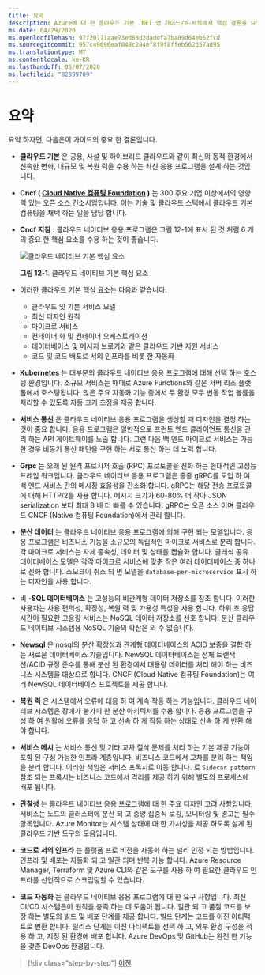 ```yaml
---
title: 요약
description: Azure에 대 한 클라우드 기본 .NET 앱 가이드/e-서적에서 핵심 결론을 요약 한 것입니다.
ms.date: 04/29/2020
ms.openlocfilehash: 97f20771aae73ed88d2dadefa7ba89d64eb62fcd
ms.sourcegitcommit: 957c49696eaf048c284ef8f9f8ffeb562357ad95
ms.translationtype: MT
ms.contentlocale: ko-KR
ms.lasthandoff: 05/07/2020
ms.locfileid: "82899709"
---
```

# <a name="summary"></a>요약

요약 하자면, 다음은이 가이드의 중요 한 결론입니다.

- **클라우드 기본** 은 공용, 사설 및 하이브리드 클라우드와 같이 최신의 동적 환경에서 신속한 변화, 대규모 및 복원 력을 수용 하는 최신 응용 프로그램을 설계 하는 것입니다.

- **Cncf ( [Cloud Native 컴퓨팅 Foundation](https://www.cncf.io/) )** 는 300 주요 기업 이상에서의 영향력 있는 오픈 소스 컨소시엄입니다. 이는 기술 및 클라우드 스택에서 클라우드 기본 컴퓨팅을 채택 하는 일을 담당 합니다.

- **Cncf 지침** : 클라우드 네이티브 응용 프로그램은 그림 12-1에 표시 된 것 처럼 6 개의 중요 한 핵심 요소를 수용 하는 것이 좋습니다.

  ![클라우드 네이티브 기본 핵심 요소](./media/cloud-native-foundational-pillars.png)

  **그림 12-1**. 클라우드 네이티브 기본 핵심 요소

- 이러한 클라우드 기본 핵심 요소는 다음과 같습니다.
  - 클라우드 및 기본 서비스 모델
  - 최신 디자인 원칙
  - 마이크로 서비스
  - 컨테이너 화 및 컨테이너 오케스트레이션
  - 데이터베이스 및 메시지 브로커와 같은 클라우드 기반 지원 서비스
  - 코드 및 코드 배포로 서의 인프라를 비롯 한 자동화

- **Kubernetes** 는 대부분의 클라우드 네이티브 응용 프로그램에 대해 선택 하는 호스팅 환경입니다. 소규모 서비스는 때때로 Azure Functions와 같은 서버 리스 플랫폼에서 호스팅됩니다. 많은 주요 자동화 기능 중에서 두 환경 모두 변동 작업 볼륨을 처리할 수 있도록 자동 크기 조정을 제공 합니다.

- **서비스 통신** 은 클라우드 네이티브 응용 프로그램을 생성할 때 디자인을 결정 하는 것이 중요 합니다. 응용 프로그램은 일반적으로 프런트 엔드 클라이언트 통신을 관리 하는 API 게이트웨이를 노출 합니다. 그런 다음 백 엔드 마이크로 서비스는 가능한 경우 비동기 통신 패턴을 구현 하는 서로 통신 하는 데 노력 합니다.

- **Grpc** 는 오래 된 원격 프로시저 호출 (RPC) 프로토콜을 진화 하는 현대적인 고성능 프레임 워크입니다. 클라우드 네이티브 응용 프로그램은 종종 gRPC를 도입 하 여 백 엔드 서비스 간의 메시징 효율성을 간소화 합니다. gRPC는 해당 전송 프로토콜에 대해 HTTP/2를 사용 합니다. 메시지 크기가 60-80% 더 작아 JSON serialization 보다 최대 8 배 더 빠를 수 있습니다. gRPC는 오픈 소스 이며 클라우드 CNCF (Native 컴퓨팅 Foundation)에서 관리 합니다.

- **분산 데이터** 는 클라우드 네이티브 응용 프로그램에 의해 구현 되는 모델입니다. 응용 프로그램은 비즈니스 기능을 소규모의 독립적인 마이크로 서비스로 분리 합니다. 각 마이크로 서비스는 자체 종속성, 데이터 및 상태를 캡슐화 합니다. 클래식 공유 데이터베이스 모델은 각각 마이크로 서비스에 맞춘 작은 여러 데이터베이스 중 하나로 진화 합니다. 스모크이 취소 되 면 모델을 `database-per-microservice` 표시 하는 디자인을 사용 합니다.

- 비 **-SQL 데이터베이스** 는 고성능의 비관계형 데이터 저장소를 참조 합니다. 이러한 사용자는 사용 편의성, 확장성, 복원 력 및 가용성 특성을 사용 합니다. 하위 초 응답 시간이 필요한 고용량 서비스는 NoSQL 데이터 저장소를 선호 합니다. 분산 클라우드 네이티브 시스템용 NoSQL 기술의 확산은 외 수 없습니다.

- **Newsql** 은 nosql의 분산 확장성과 관계형 데이터베이스의 ACID 보증을 결합 하는 새로운 데이터베이스 기술입니다. NewSQL 데이터베이스는 전체 트랜잭션/ACID 규정 준수를 통해 분산 된 환경에서 대용량 데이터를 처리 해야 하는 비즈니스 시스템을 대상으로 합니다. CNCF (Cloud Native 컴퓨팅 Foundation)는 여러 NewSQL 데이터베이스 프로젝트를 제공 합니다.

- **복원 력** 은 시스템에서 오류에 대응 하 여 계속 작동 하는 기능입니다. 클라우드 네이티브 시스템은 장애가 불가피 한 분산 아키텍처를 수용 합니다. 응용 프로그램을 구성 하 여 원활에 오류를 응답 하 고 신속 하 게 작동 하는 상태로 신속 하 게 반환 해야 합니다.

- **서비스 메시** 는 서비스 통신 및 기타 교차 절삭 문제를 처리 하는 기본 제공 기능이 포함 된 구성 가능한 인프라 계층입니다. 비즈니스 코드에서 교차를 분리 하는 책임을 분리 합니다. 이러한 책임은 서비스 프록시로 이동 합니다. 로 `Sidecar pattern`참조 되는 프록시는 비즈니스 코드에서 격리를 제공 하기 위해 별도의 프로세스에 배포 됩니다.

- **관찰성** 는 클라우드 네이티브 응용 프로그램에 대 한 주요 디자인 고려 사항입니다. 서비스는 노드의 클러스터에 분산 되 고 중앙 집중식 로깅, 모니터링 및 경고는 필수 항목입니다. Azure Monitor는 시스템 상태에 대 한 가시성을 제공 하도록 설계 된 클라우드 기반 도구의 모음입니다.

- **코드로 서의 인프라** 는 플랫폼 프로 비전을 자동화 하는 널리 인정 되는 방법입니다. 인프라 및 배포는 자동화 되 고 일관 되며 반복 가능 합니다. Azure Resource Manager, Terraform 및 Azure CLI와 같은 도구를 사용 하 여 필요한 클라우드 인프라를 선언적으로 스크립팅할 수 있습니다.

- **코드 자동화** 는 클라우드 네이티브 응용 프로그램에 대 한 요구 사항입니다. 최신 CI/CD 시스템은이 원칙을 충족 하는 데 도움이 됩니다. 일관 되 고 품질 코드를 보장 하는 별도의 빌드 및 배포 단계를 제공 합니다. 빌드 단계는 코드를 이진 아티팩트로 변환 합니다. 릴리스 단계는 이진 아티팩트를 선택 하 고, 외부 환경 구성을 적용 하 고, 지정 된 환경에 배포 합니다. Azure DevOps 및 GitHub는 완전 한 기능을 갖춘 DevOps 환경입니다.

>[!div class="step-by-step"]
>[이전](application-bundles.md)
